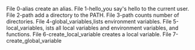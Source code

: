 File 0-alias create an alias.
File 1-hello_you say's hello to the current user.
File 2-path add a directory to the PATH.
File 3-path counts number of directories.
File 4-global_variables,lists environment variables.
File 5-local_variables, ists all local variables and environment variables, and functions.
File 6-create_local_variable creates a local variable.
File 7-create_global_variable

